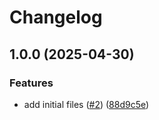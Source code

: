 # Changelog

## 1.0.0 (2025-04-30)


### Features

* add initial files ([#2](https://github.com/CloudNationHQ/terraform-azure-mcf/issues/2)) ([88d9c5e](https://github.com/CloudNationHQ/terraform-azure-mcf/commit/88d9c5ec678de7513ac2e2d583a4ffe38959a0ad))
